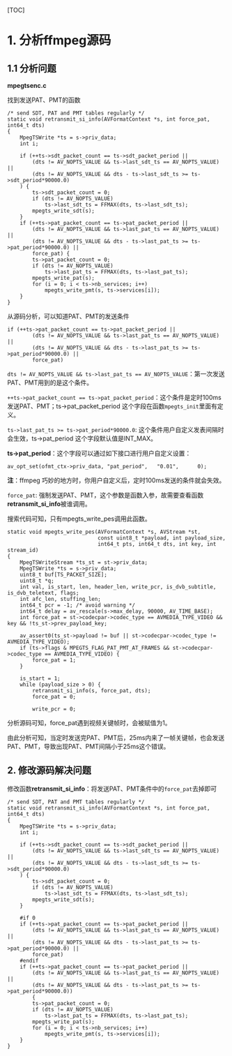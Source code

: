 [TOC]

# 1. 分析ffmpeg源码

## 1.1 分析问题

**mpegtsenc.c**

找到发送PAT、PMT的函数

```
/* send SDT, PAT and PMT tables regularly */
static void retransmit_si_info(AVFormatContext *s, int force_pat, int64_t dts)
{
    MpegTSWrite *ts = s->priv_data;
    int i;

    if (++ts->sdt_packet_count == ts->sdt_packet_period ||
        (dts != AV_NOPTS_VALUE && ts->last_sdt_ts == AV_NOPTS_VALUE) ||
        (dts != AV_NOPTS_VALUE && dts - ts->last_sdt_ts >= ts->sdt_period*90000.0)
    ) {
        ts->sdt_packet_count = 0;
        if (dts != AV_NOPTS_VALUE)
            ts->last_sdt_ts = FFMAX(dts, ts->last_sdt_ts);
        mpegts_write_sdt(s);
    }
    if (++ts->pat_packet_count == ts->pat_packet_period ||
        (dts != AV_NOPTS_VALUE && ts->last_pat_ts == AV_NOPTS_VALUE) ||
        (dts != AV_NOPTS_VALUE && dts - ts->last_pat_ts >= ts->pat_period*90000.0) ||
        force_pat) {
        ts->pat_packet_count = 0;
        if (dts != AV_NOPTS_VALUE)
            ts->last_pat_ts = FFMAX(dts, ts->last_pat_ts);
        mpegts_write_pat(s);
        for (i = 0; i < ts->nb_services; i++)
            mpegts_write_pmt(s, ts->services[i]);
    }
}
```

从源码分析，可以知道PAT、PMT的发送条件

```
if (++ts->pat_packet_count == ts->pat_packet_period ||
        (dts != AV_NOPTS_VALUE && ts->last_pat_ts == AV_NOPTS_VALUE) ||
        (dts != AV_NOPTS_VALUE && dts - ts->last_pat_ts >= ts->pat_period*90000.0) ||
        force_pat)
```

`dts != AV_NOPTS_VALUE && ts->last_pat_ts == AV_NOPTS_VALUE`：第一次发送PAT、PMT用到的是这个条件。

`++ts->pat_packet_count == ts->pat_packet_period`：这个条件是定时100ms发送PAT、PMT；ts->pat_packet_period 这个字段在函数`mpegts_init`里面有定义。

`ts->last_pat_ts >= ts->pat_period*90000.0`: 这个条件用户自定义发表间隔时会生效，ts->pat_period 这个字段默认值是INT_MAX。

**ts->pat_period**：这个字段可以通过如下接口进行用户自定义设置：
```
av_opt_set(ofmt_ctx->priv_data, "pat_period",   "0.01",      0);
```

**注**：ffmpeg 巧妙的地方时，你用户自定义后，定时100ms发送的条件就会失效。

`force_pat`: 强制发送PAT、PMT，这个参数是函数入参，故需要查看函数**retransmit_si_info**被谁调用。

搜索代码可知，只有mpegts_write_pes调用此函数。

```
static void mpegts_write_pes(AVFormatContext *s, AVStream *st,
                             const uint8_t *payload, int payload_size,
                             int64_t pts, int64_t dts, int key, int stream_id)
{
    MpegTSWriteStream *ts_st = st->priv_data;
    MpegTSWrite *ts = s->priv_data;
    uint8_t buf[TS_PACKET_SIZE];
    uint8_t *q;
    int val, is_start, len, header_len, write_pcr, is_dvb_subtitle, is_dvb_teletext, flags;
    int afc_len, stuffing_len;
    int64_t pcr = -1; /* avoid warning */
    int64_t delay = av_rescale(s->max_delay, 90000, AV_TIME_BASE);
    int force_pat = st->codecpar->codec_type == AVMEDIA_TYPE_VIDEO && key && !ts_st->prev_payload_key;

    av_assert0(ts_st->payload != buf || st->codecpar->codec_type != AVMEDIA_TYPE_VIDEO);
    if (ts->flags & MPEGTS_FLAG_PAT_PMT_AT_FRAMES && st->codecpar->codec_type == AVMEDIA_TYPE_VIDEO) {
        force_pat = 1;
    }

    is_start = 1;
    while (payload_size > 0) {
        retransmit_si_info(s, force_pat, dts);
        force_pat = 0;

        write_pcr = 0;
```

分析源码可知，force_pat遇到视频关键帧时，会被赋值为1。

由此分析可知，当定时发送完PAT、PMT后，25ms内来了一帧关键帧，也会发送PAT、PMT，导致出现PAT、PMT间隔小于25ms这个错误。

## 2. 修改源码解决问题

修改函数**retransmit_si_info**：将发送PAT、PMT条件中的`force_pat`去掉即可

```
/* send SDT, PAT and PMT tables regularly */
static void retransmit_si_info(AVFormatContext *s, int force_pat, int64_t dts)
{
    MpegTSWrite *ts = s->priv_data;
    int i;

    if (++ts->sdt_packet_count == ts->sdt_packet_period ||
        (dts != AV_NOPTS_VALUE && ts->last_sdt_ts == AV_NOPTS_VALUE) ||
        (dts != AV_NOPTS_VALUE && dts - ts->last_sdt_ts >= ts->sdt_period*90000.0)
    ) {
        ts->sdt_packet_count = 0;
        if (dts != AV_NOPTS_VALUE)
            ts->last_sdt_ts = FFMAX(dts, ts->last_sdt_ts);
        mpegts_write_sdt(s);
    }

	#if 0
    if (++ts->pat_packet_count == ts->pat_packet_period ||
        (dts != AV_NOPTS_VALUE && ts->last_pat_ts == AV_NOPTS_VALUE) ||
        (dts != AV_NOPTS_VALUE && dts - ts->last_pat_ts >= ts->pat_period*90000.0) ||
        force_pat)
	#endif
	if (++ts->pat_packet_count == ts->pat_packet_period ||
        (dts != AV_NOPTS_VALUE && ts->last_pat_ts == AV_NOPTS_VALUE) ||
        (dts != AV_NOPTS_VALUE && dts - ts->last_pat_ts >= ts->pat_period*90000.0))
		{
        ts->pat_packet_count = 0;
        if (dts != AV_NOPTS_VALUE)
            ts->last_pat_ts = FFMAX(dts, ts->last_pat_ts);
        mpegts_write_pat(s);
        for (i = 0; i < ts->nb_services; i++)
            mpegts_write_pmt(s, ts->services[i]);
    }
}
```